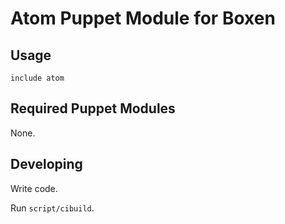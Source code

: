 # Atom Puppet Module for Boxen

## Usage

```puppet
include atom
```

## Required Puppet Modules

None.

## Developing

Write code.

Run `script/cibuild`.


